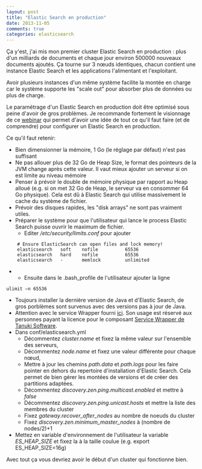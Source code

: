 ```yaml
---
layout: post
title: "Elastic Search en production"
date: 2013-11-05
comments: true
categories: elasticsearch
---
```


Ça y'est, j'ai mis mon premier cluster Elastic Search en production : plus d'un milliards de documents  et chaque jour environ 500000 nouveaux documents ajoutés. Ça tourne sur 3 nœuds identiques, chacun contient une instance Elastic Search et les applications l'alimentant et l'exploitant.

Avoir plusieurs instances d'un même système facilite la montée en charge car le système supporte les "scale out" pour absorber plus de données ou plus de charge.

Le paramétrage d'un Elastic Search en production doit être optimisé sous peine d'avoir de gros problèmes. Je recommande fortement le visionnage de ce [webinar](http://www.elasticsearch.org/webinars/elasticsearch-pre-flight-checklist/) qui permet d'avoir une idée de tout ce qu'il faut faire (et de comprendre) pour configurer un Elastic Search en production.

Ce qu'il faut retenir:

- Bien dimensionner la mémoire, 1 Go (le réglage par défaut) n'est pas suffisant
- Ne pas allouer plus de 32 Go de Heap Size, le format des pointeurs de la JVM change après cette valeur. Il vaut mieux ajouter un serveur si on est limite au niveau mémoire
- Penser à prévoir le double de mémoire physique par rapport au Heap alloué (e.g. si on met 32 Go de Heap, le serveur va en consommer 64 Go physique). Cela est dû à Elastic Search qui utilise massivement le cache du système de fichier.
- Prévoir des disques rapides, les "disk arrays" ne sont pas vraiment utiles.
- Préparer le système pour que l'utilisateur qui lance le process Elastic Search puisse ouvrir le maximum de fichier.
    - Editer */etc/security/limits.conf* pour ajouter 
``` 
	# Ensure ElasticSearch can open files and lock memory!
	elasticsearch   soft    nofile          65536
	elasticsearch   hard    nofile          65536
	elasticsearch   -       memlock         unlimited
``` 


- 
    - Ensuite dans le .bash_profile de l'utilisateur ajouter la ligne 


```
ulimit –n 65536
```


- Toujours installer la dernière version de Java et d'Elastic Search, de gros porblèmes sont survenus avec des versions pas à jour de Java.
- Attention avec le service Wrapper fourni [ici](https://github.com/elasticsearch/elasticsearch-servicewrapper). Son usage est réservé aux personnes payant la licence pour le composant [Service Wrapper de Tanuki Software](http://wrapper.tanukisoftware.com/doc/english/download.jsp).
- Dans conf/elasticsearch.yml
    - Décommentez *cluster.name* et fixez la même valeur sur l'ensemble des serveurs,
    - Décommentez *node.name* et fixez une valeur différente pour chaque nœud,
    - Mettre à jour les chemins *path.data* et *path.logs* pour les faire pointer en dehors du repertoire d'installation d'Elastic Search. Cela permet de bien gérer les montées de versions et de créer des partitions adaptées.
    - Décommentez *discovery.zen.ping.multicast.enabled* et mettre à *false*
    - Décommentez *discovery.zen.ping.unicast.hosts* et mettre la liste des membres du cluster
    - Fixez *gateway.recover_after_nodes* au nombre de noeuds du cluster
    - Fixez *discovery.zen.minimum_master_nodes* à (nombre de nodes/2)+1
- Mettez en variable d'environnement de l'utilisateur la variable *ES_HEAP_SIZE* et fixez la à la taille coulue (e.g. export ES_HEAP_SIZE=16g)

Avec tout ça vous devriez avoir le début d'un cluster qui fonctionne bien.






